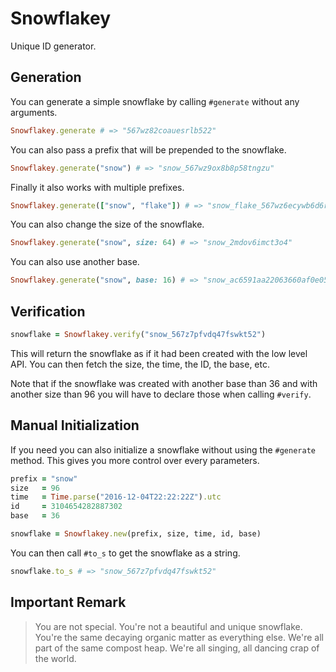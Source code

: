 # Snowflakey

Unique ID generator.

## Generation

You can generate a simple snowflake by calling `#generate` without
any arguments.

```ruby
Snowflakey.generate # => "567wz82coauesrlb522"
```

You can also pass a prefix that will be prepended to the snowflake.

```ruby
Snowflakey.generate("snow") # => "snow_567wz9ox8b8p58tngzu"
```

Finally it also works with multiple prefixes.

```ruby
Snowflakey.generate(["snow", "flake"]) # => "snow_flake_567wz6ecywb6d6ruor9"
```

You can also change the size of the snowflake.

```ruby
Snowflakey.generate("snow", size: 64) # => "snow_2mdov6imct3o4"
```

You can also use another base.

```ruby
Snowflakey.generate("snow", base: 16) # => "snow_ac6591aa22063660af0e05d4"
```

## Verification

```ruby
snowflake = Snowflakey.verify("snow_567z7pfvdq47fswkt52")
```

This will return the snowflake as if it had been created with the low level API.
You can then fetch the size, the time, the ID, the base, etc.

Note that if the snowflake was created with another base than 36 and with another size than 96 you will have to declare those when calling `#verify`.

## Manual Initialization

If you need you can also initialize a snowflake without using the `#generate` method. This gives you more control over every parameters.

```ruby
prefix = "snow"
size   = 96
time   = Time.parse("2016-12-04T22:22:22Z").utc
id     = 3104654282887302
base   = 36

snowflake = Snowflakey.new(prefix, size, time, id, base)
```

You can then call `#to_s` to get the snowflake as a string.

```ruby
snowflake.to_s # => "snow_567z7pfvdq47fswkt52"
```

## Important Remark

> You are not special. You're not a beautiful and unique snowflake. You're the same decaying organic matter as everything else. We're all part of the same compost heap. We're all singing, all dancing crap of the world.
